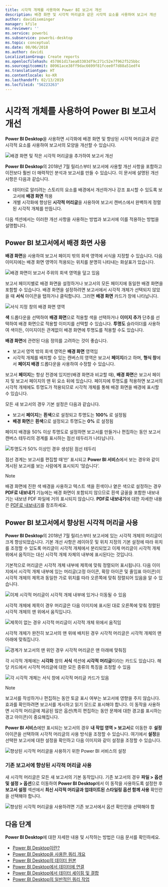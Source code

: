 ```yaml
---
title: 시각적 개체를 사용하여 Power BI 보고서 개선
description: 배경 화면 및 시각적 머리글과 같은 시각적 요소를 사용하여 보고서 개선
author: davidiseminger
manager: kfile
ms.reviewer: ''
ms.service: powerbi
ms.subservice: powerbi-desktop
ms.topic: conceptual
ms.date: 08/06/2018
ms.author: davidi
LocalizationGroup: Create reports
ms.openlocfilehash: 457861d17aea03303df9c271c52e7f962f525bbc
ms.sourcegitcommit: 80961ace38ff9dac6699f81fcee0f7d88a51edf4
ms.translationtype: HT
ms.contentlocale: ko-KR
ms.lasthandoff: 02/13/2019
ms.locfileid: "56223263"
---
```

# <a name="use-visual-elements-to-enhance-power-bi-reports"></a>시각적 개체를 사용하여 Power BI 보고서 개선

**Power BI Desktop**을 사용하면 시각화에 배경 화면 및 향상된 시각적 머리글과 같은 시각적 요소를 사용하여 보고서의 모양을 개선할 수 있습니다.

![배경 화면 및 작은 시각적 머리글을 추가하여 보고서 개선](media/desktop-visual-elements-for-reports/visual-elements-for-reports_01.png)

**Power BI Desktop**의 2018년 7월 릴리스부터 보고서에 사용할 개선 사항을 포함하고 이전보다 훨씬 더 매력적인 분석과 보고서를 만들 수 있습니다. 이 문서에 설명된 개선 사항은 다음과 같습니다. 

* 데이터로 알리려는 스토리의 요소를 배경에서 개선하거나 강조 표시할 수 있도록 보고서에 **배경 화면** 적용
* 개별 시각화에 향상된 **시각적 머리글**을 사용하여 보고서 캔버스에서 완벽하게 정렬된 시각적 개체를 만듭니다. 

다음 섹션에서는 이러한 개선 사항을 사용하는 방법과 보고서에 이를 적용하는 방법을 설명합니다.

## <a name="using-wallpaper-in-power-bi-reports"></a>Power BI 보고서에서 배경 화면 사용

**배경 화면**을 사용하여 보고서 페이지 밖의 회색 영역에 서식을 지정할 수 있습니다. 다음 이미지에는 배경 화면 영역이 적용되는 위치를 분명히 나타내는 화살표가 있습니다. 

![배경 화면이 보고서 주위의 회색 영역을 덮고 있음](media/desktop-visual-elements-for-reports/visual-elements-for-reports_02.png)

보고서 페이지별로 배경 화면을 설정하거나 보고서의 모든 페이지에 동일한 배경 화면을 포함할 수 있습니다. 배경 화면을 설정하려면 보고서에서 시각적 개체가 선택되지 않았을 때 **서식** 아이콘을 탭하거나 클릭합니다. 그러면 **배경 화면** 카드가 창에 나타납니다.

![서식 지정 창의 배경 화면 영역](media/desktop-visual-elements-for-reports/visual-elements-for-reports_03.png)

**색** 드롭다운을 선택하여 **배경 화면**으로 적용할 색을 선택하거나 **이미지 추가** 단추를 선택하여 배경 화면으로 적용할 이미지를 선택할 수 있습니다. **투명도** 슬라이더를 사용하여 색이든, 이미지이든 관계없이 배경 화면에 투명도를 적용할 수도 있습니다.

**배경 화면**에 관련된 다음 정의를 고려하는 것이 좋습니다.

* 보고서 영역 밖의 회색 영역은 **배경 화면** 영역임
* 시각적 개체를 배치할 수 있는 캔버스의 영역은 보고서 **페이지**라고 하며, **형식 창**에서 **페이지 배경** 드롭다운을 사용하여 수정할 수 있습니다.

보고서 **페이지**는 항상 전경에 있지만(배경 화면과 비교할 때), **배경 화면**은 보고서 페이지 및 보고서 페이지의 맨 뒤 요소 뒤에 있습니다. 페이지에 투명도를 적용하면 보고서의 시각적 개체에도 투명도가 적용되므로 시각적 개체를 통해 배경 화면을 배경에 표시할 수 있습니다.

모든 새 보고서의 경우 기본 설정은 다음과 같습니다.

* 보고서 **페이지**는 **흰색**으로 설정되고 투명도는 **100%** 로 설정됨
* **배경 화면**은 **흰색**으로 설정되고 투명도는 **0%** 로 설정됨

페이지 배경을 50% 이상 투명도로 설정하면 보고서를 만들거나 편집하는 동안 보고서 캔버스 테두리의 경계를 표시하는 점선 테두리가 나타납니다. 

![투명도가 50% 이상인 경우 생성된 점선 테두리](media/desktop-visual-elements-for-reports/visual-elements-for-reports_04.png)

점선 경계는 보고서를 편집할 때’만’ 표시되고 **Power BI 서비스**에서 보는 경우와 같이 게시된 보고서를 보는 사람에게 표시되지 ‘않습니다’.

> [!NOTE]
> 배경 화면에 진한 색 배경을 사용하고 텍스트 색을 흰색이나 옅은 색으로 설정하는 경우 **PDF로 내보내기** 기능에는 배경 화면이 포함되지 않으므로 흰색 글꼴을 포함한 내보내기는 내보낸 PDF 파일에 거의 표시되지 않습니다. **PDF로 내보내기**에 대한 자세한 내용은 [PDF로 내보내기](desktop-export-to-pdf.md)를 참조하세요.


## <a name="using-improved-visual-headers-in-power-bi-reports"></a>Power BI 보고서에서 향상된 시각적 머리글 사용

**Power BI Desktop**의 2018년 7월 릴리스부터 보고서에 있는 시각적 개체의 머리글이 크게 향상되었습니다. 기본 개선 사항은 레이아웃 및 위치 지정의 기본 설정에 따라 위치를 조정할 수 있도록 머리글이 시각적 개체에서 분리되었고 이제 머리글이 시각적 개체 위에서 움직이는 대신 시각적 개체 자체의 내부에 표시된다는 것입니다. 

기본적으로 머리글은 시각적 개체 내부에 제목에 맞춰 정렬되어 표시됩니다. 다음 이미지에서 시각적 개체 내부에 있는 머리글(고정 아이콘, 확장 아이콘 및 줄임표 아이콘)이 시각적 개체의 제목과 동일한 가로 위치를 따라 오른쪽에 맞춰 정렬되어 있음을 알 수 있습니다.

![이제 시각적 머리글이 시각적 개체 내부에 있거나 이동될 수 있음](media/desktop-visual-elements-for-reports/visual-elements-for-reports_05.png)

시각적 개체에 제목이 경우 머리글은 다음 이미지에 표시된 대로 오른쪽에 맞춰 정렬된 시각적 개체의 맨 위에서 움직입니다. 

![제목이 없는 경우 시각적 머리글이 시각적 개체 위에서 움직임](media/desktop-visual-elements-for-reports/visual-elements-for-reports_07.png)

시각적 개체가 완전히 보고서의 맨 위에 배치된 경우 시각적 머리글은 시각적 개체의 맨 아래에 맞춰집니다. 

![경계가 보고서의 맨 위인 경우 시각적 머리글은 맨 아래에 맞춰짐](media/desktop-visual-elements-for-reports/visual-elements-for-reports_08.png)

각 시각적 개체에는 **시각화** 창의 **서식** 섹션에 **시각적 머리글**이라는 카드도 있습니다. 해당 카드에서 시각적 머리글에 대한 모든 종류의 특징을 조정할 수 있음

![각 시각적 개체는 서식 창에 시각적 머리글 카드가 있음](media/desktop-visual-elements-for-reports/visual-elements-for-reports_09.png)

> [!NOTE]
> 보고서를 작성하거나 편집하는 동안 토글 표시 여부는 보고서에 영향을 주지 않습니다. 효과를 확인하려면 보고서를 게시하고 읽기 모드로 표시해야 합니다. 이 동작을 사용하면 시각적 머리글에 제공된 많은 옵션(특히 편집하는 동안 문제에 대한 경고를 표시하는 경고 아이콘)이 중요해집니다.

**Power BI 서비스**에만 표시되는 보고서의 경우 **내 작업 영역 > 보고서**로 이동한 후 **설정** 아이콘을 선택하여 시각적 머리글의 사용 방식을 조정할 수 있습니다. 여기에서 **설정**을 선택한 보고서에 대한 설정을 확인하고 다음 이미지와 같이 설정을 조정할 수 있습니다.

![향상된 시각적 머리글을 사용하기 위한 Power BI 서비스의 설정](media/desktop-visual-elements-for-reports/visual-elements-for-reports_10.png)

### <a name="enabling-improved-visual-headers-for-existing-reports"></a>기존 보고서에 향상된 시각적 머리글 사용

새 시각적 머리글은 모든 새 보고서의 기본 동작입니다. 기존 보고서의 경우 **파일 > 옵션 및 설정 > 옵션**으로 이동하여 **Power BI Desktop**에서 이 동작을 사용하도록 설정한 후 **보고서 설정** 섹션에서 **최신 시각적 머리글과 업데이트된 스타일링 옵션 함께 사용** 확인란을 선택해야 합니다.

![향상된 시각적 머리글을 사용하려면 기존 보고서에서 옵션 확인란을 선택해야 함](media/desktop-visual-elements-for-reports/visual-elements-for-reports_06.png)


## <a name="next-steps"></a>다음 단계
**Power BI Desktop**에 대한 자세한 내용 및 시작하는 방법은 다음 문서를 확인하세요.

* [Power BI Desktop이란?](desktop-what-is-desktop.md)
* [Power BI Desktop을 사용한 쿼리 개요](desktop-query-overview.md)
* [Power BI Desktop의 데이터 원본](desktop-data-sources.md)
* [Power BI Desktop에서 데이터에 연결](desktop-connect-to-data.md)
* [Power BI Desktop에서 데이터 셰이핑 및 결합](desktop-shape-and-combine-data.md)
* [Power BI Desktop의 일반적인 쿼리 작업](desktop-common-query-tasks.md)   

